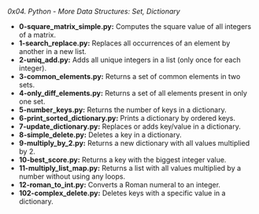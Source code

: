 *0x04. Python - More Data Structures: Set, Dictionary*

* **0-square_matrix_simple.py:** Computes the square value of all integers of a matrix.
* **1-search_replace.py:** Replaces all occurrences of an element by another in a new list.
* **2-uniq_add.py:** Adds all unique integers in a list (only once for each integer).
* **3-common_elements.py:** Returns a set of common elements in two sets.
* **4-only_diff_elements.py:** Returns a set of all elements present in only one set.
* **5-number_keys.py:** Returns the number of keys in a dictionary.
* **6-print_sorted_dictionary.py:** Prints a dictionary by ordered keys.
* **7-update_dictionary.py:** Replaces or adds key/value in a dictionary.
* **8-simple_delete.py:** Deletes a key in a dictionary.
* **9-multiply_by_2.py:** Returns a new dictionary with all values multiplied by 2.
* **10-best_score.py:** Returns a key with the biggest integer value.
* **11-multiply_list_map.py:** Returns a list with all values multiplied by a number without using any loops.
* **12-roman_to_int.py:** Converts a Roman numeral to an integer.
* **102-complex_delete.py:** Deletes keys with a specific value in a dictionary.
